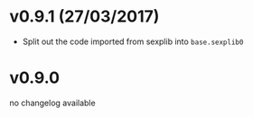 # v0.9.1 (27/03/2017)

- Split out the code imported from sexplib into `base.sexplib0`

# v0.9.0

no changelog available
